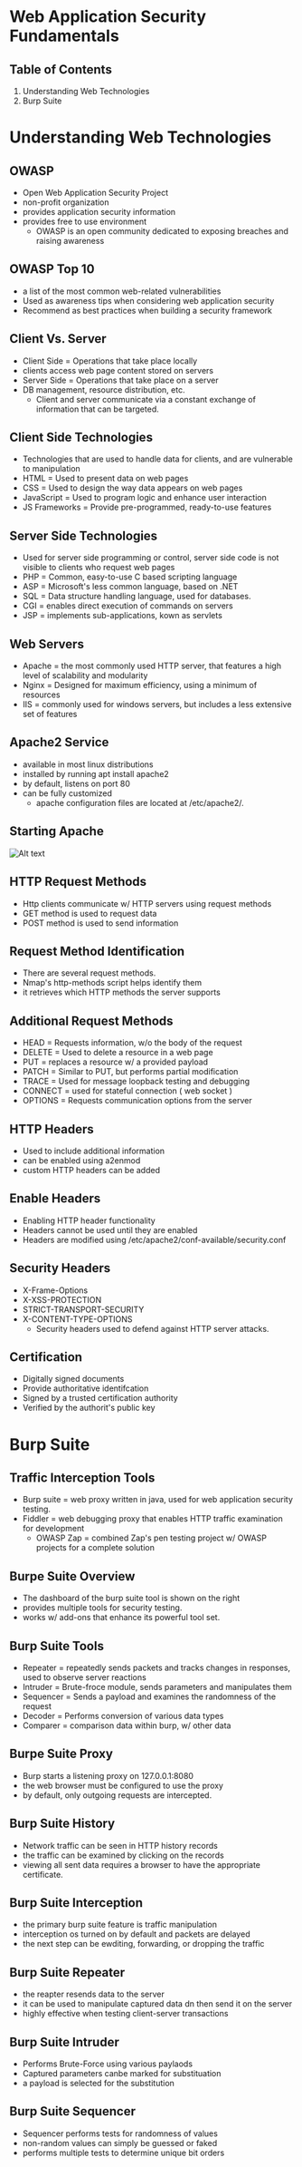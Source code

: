 # Web Application Security Fundamentals
## Table of Contents
1. Understanding Web Technologies
2. Burp Suite
# Understanding Web Technologies
## OWASP
- Open Web Application Security Project
- non-profit organization
- provides application security information
- provides free to use environment
    - OWASP is an open community dedicated to exposing breaches and raising awareness
## OWASP Top 10
- a list of the most common web-related vulnerabilities
- Used as awareness tips when considering web application security
- Recommend as best practices when building a security framework
## Client Vs. Server
- Client Side = Operations that take place locally
- clients access web page content stored on servers
- Server Side = Operations that take place on a server
- DB management, resource distribution, etc.
    - Client and server communicate via a constant exchange of information that can be targeted.
## Client Side Technologies
- Technologies that are used to handle data for clients, and are vulnerable to manipulation
- HTML = Used to present data on web pages
- CSS = Used to design the way data appears on web pages
- JavaScript = Used to program logic and enhance user interaction
- JS Frameworks = Provide pre-programmed, ready-to-use features
## Server Side Technologies
- Used for server side programming or control, server side code is not visible to clients who request web pages
- PHP = Common, easy-to-use C based scripting language
- ASP = Microsoft's less common language, based on .NET
- SQL = Data structure handling language, used for databases.
- CGI = enables direct execution of commands on servers
- JSP = implements sub-applications, kown as servlets
## Web Servers
- Apache = the most commonly used HTTP server, that features a high level of scalability and modularity
- Nginx = Designed for maximum efficiency, using a minimum of resources
- IIS = commonly used for windows servers, but includes a less extensive set of features
## Apache2 Service
- available in most linux distributions
- installed by running apt install apache2
- by default, listens on port 80
- can be fully customized
    - apache configuration files are located at /etc/apache2/.
## Starting Apache
![Alt text](<../assets/starting apache.png>)
## HTTP Request Methods
- Http clients communicate w/ HTTP servers using request methods
- GET method is used to request data
- POST method is used to send information
## Request Method Identification
- There are several request methods.
- Nmap's http-methods script helps identify them
- it retrieves which HTTP methods the server supports
## Additional Request Methods
- HEAD = Requests information, w/o the body of the request
- DELETE = Used to delete a resource in a web page
- PUT = replaces a resource w/ a provided payload
- PATCH = Similar to PUT, but performs partial modification
- TRACE = Used for message loopback testing and debugging
- CONNECT = used for stateful connection ( web socket )
- OPTIONS = Requests communication options from the server
## HTTP Headers
- Used to include additional information
- can be enabled using a2enmod
- custom HTTP headers can be added
## Enable Headers
- Enabling HTTP header functionality
- Headers cannot be used until they are enabled
- Headers are modified using /etc/apache2/conf-available/security.conf
## Security Headers
- X-Frame-Options
- X-XSS-PROTECTION
- STRICT-TRANSPORT-SECURITY
- X-CONTENT-TYPE-OPTIONS
    - Security headers used to defend against HTTP server attacks.
## Certification
- Digitally signed documents
- Provide authoritative identifcation
- Signed by a trusted certification authority
- Verified by the authorit's public key
# Burp Suite
## Traffic Interception Tools
- Burp suite = web proxy written in java, used for web application security testing.
- Fiddler = web debugging proxy that enables HTTP traffic examination for development
    - OWASP Zap = combined Zap's pen testing project w/ OWASP projects for a complete solution
## Burpe Suite Overview
- The dashboard of the burp suite tool is shown on the right
- provides multiple tools for security testing.
- works w/ add-ons that enhance its powerful tool set.
## Burp Suite Tools
- Repeater = repeatedly sends packets and tracks changes in responses, used to observe server reactions
- Intruder = Brute-froce module, sends parameters and manipulates them
- Sequencer = Sends a payload and examines the randomness of the request
- Decoder = Performs conversion of various data types
- Comparer = comparison data within burp, w/ other data
## Burpe Suite Proxy
- Burp starts a listening proxy on 127.0.0.1:8080
- the web browser must be configured to use the proxy
- by default, only outgoing requests are intercepted.
## Burp Suite History
- Network traffic can be seen in HTTP history records
- the traffic can be examined by clicking on the records
- viewing all sent data requires a browser to have the appropriate certificate.
## Burp Suite Interception
- the primary burp suite feature is traffic manipulation
- interception os turned on by default and packets are delayed
- the next step can be ewditing, forwarding, or dropping the traffic
## Burp Suite Repeater
- the reapter resends data to the server
- it can be used to manipulate captured data dn then send it on the server
- highly effective when testing client-server transactions
## Burp Suite Intruder
- Performs Brute-Force using various paylaods
- Captured parameters canbe marked for substituation
- a payload is selected for the substitution
## Burp Suite Sequencer
- Sequencer performs tests for randomness of values
- non-random values can simply be guessed or faked
- performs multiple tests to determine unique bit orders
